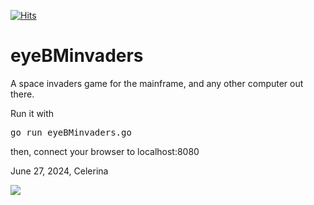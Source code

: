 [![Hits](https://hits.seeyoufarm.com/api/count/incr/badge.svg?url=https%3A%2F%2Fgithub.com%2Fmoshix%2FeyeBMinvaders&count_bg=%2379C83D&title_bg=%23555555&icon=apacherocketmq.svg&icon_color=%23E7E7E7&title=hits&edge_flat=false)](https://hits.seeyoufarm.com)

eyeBMinvaders
=============


    

A space invaders game for the mainframe, and any other computer out there. 

Run it with 
<pre>go run eyeBMinvaders.go</pre>
then, connect your browser to localhost:8080  


  

June 27, 2024, Celerina

<img src="https://moshix.dynu.net/eyebminvaders.png">

